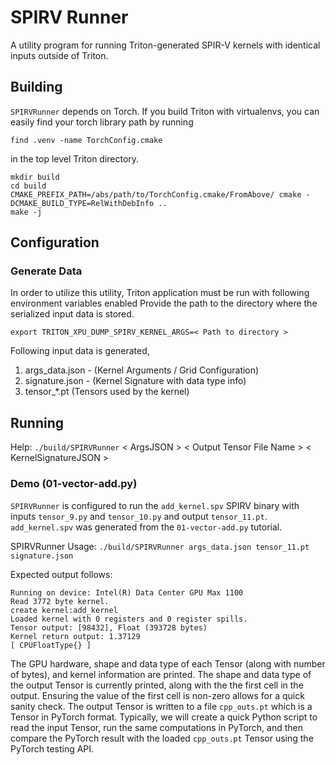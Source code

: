 # SPIRV Runner

A utility program for running Triton-generated SPIR-V kernels with identical inputs outside of Triton.

## Building

`SPIRVRunner` depends on Torch. If you build Triton with virtualenvs, you can easily find your torch library path by running
```
find .venv -name TorchConfig.cmake
```
in the top level Triton directory.

```
mkdir build
cd build
CMAKE_PREFIX_PATH=/abs/path/to/TorchConfig.cmake/FromAbove/ cmake -DCMAKE_BUILD_TYPE=RelWithDebInfo ..
make -j
```

## Configuration

### Generate Data

In order to utilize this utility, Triton application must be run with following environment variables enabled
Provide the path to the directory where the serialized input data is stored.

```
export TRITON_XPU_DUMP_SPIRV_KERNEL_ARGS=< Path to directory >
```

Following input data is generated,

1. args_data.json - (Kernel Arguments / Grid Configuration)
2. signature.json - (Kernel Signature with data type info)
3. tensor_*.pt (Tensors used by the kernel)

## Running

Help:
`./build/SPIRVRunner` < ArgsJSON > < Output Tensor File Name > < KernelSignatureJSON >

### Demo (01-vector-add.py)

`SPIRVRunner` is configured to run the `add_kernel.spv` SPIRV binary with inputs `tensor_9.py` and `tensor_10.py` and output `tensor_11.pt`. `add_kernel.spv` was generated from the `01-vector-add.py` tutorial.

SPIRVRunner Usage:
`./build/SPIRVRunner args_data.json tensor_11.pt signature.json`

Expected output follows:

```
Running on device: Intel(R) Data Center GPU Max 1100
Read 3772 byte kernel.
create kernel:add_kernel
Loaded kernel with 0 registers and 0 register spills.
Tensor output: [98432], Float (393728 bytes)
Kernel return output: 1.37129
[ CPUFloatType{} ]
```

The GPU hardware, shape and data type of each Tensor (along with number of bytes), and kernel information are printed. The shape and data type of the output Tensor is currently printed, along with the the first cell in the output. Ensuring the value of the first cell is non-zero allows for a quick sanity check. The output Tensor is written to a file `cpp_outs.pt` which is a Tensor in PyTorch format. Typically, we will create a quick Python script to read the input Tensor, run the same computations in PyTorch, and then compare the PyTorch result with the loaded `cpp_outs.pt` Tensor using the PyTorch testing API.
